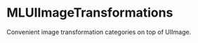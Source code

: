 MLUIImageTransformations
========================

Convenient image transformation categories on top of UIImage.